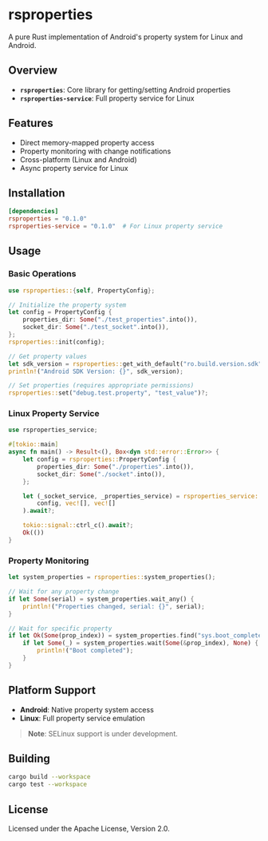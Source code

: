 # rsproperties

A pure Rust implementation of Android's property system for Linux and Android.

## Overview

- **`rsproperties`**: Core library for getting/setting Android properties
- **`rsproperties-service`**: Full property service for Linux

## Features

- Direct memory-mapped property access
- Property monitoring with change notifications
- Cross-platform (Linux and Android)
- Async property service for Linux

## Installation

```toml
[dependencies]
rsproperties = "0.1.0"
rsproperties-service = "0.1.0"  # For Linux property service
```

## Usage

### Basic Operations

```rust
use rsproperties::{self, PropertyConfig};

// Initialize the property system
let config = PropertyConfig {
    properties_dir: Some("./test_properties".into()),
    socket_dir: Some("./test_socket".into()),
};
rsproperties::init(config);

// Get property values
let sdk_version = rsproperties::get_with_default("ro.build.version.sdk", "0");
println!("Android SDK Version: {}", sdk_version);

// Set properties (requires appropriate permissions)
rsproperties::set("debug.test.property", "test_value")?;
```

### Linux Property Service

```rust
use rsproperties_service;

#[tokio::main]
async fn main() -> Result<(), Box<dyn std::error::Error>> {
    let config = rsproperties::PropertyConfig {
        properties_dir: Some("./properties".into()),
        socket_dir: Some("./socket".into()),
    };

    let (_socket_service, _properties_service) = rsproperties_service::run(
        config, vec![], vec![]
    ).await?;

    tokio::signal::ctrl_c().await?;
    Ok(())
}
```

### Property Monitoring

```rust
let system_properties = rsproperties::system_properties();

// Wait for any property change
if let Some(serial) = system_properties.wait_any() {
    println!("Properties changed, serial: {}", serial);
}

// Wait for specific property
if let Ok(Some(prop_index)) = system_properties.find("sys.boot_completed") {
    if let Some(_) = system_properties.wait(Some(&prop_index), None) {
        println!("Boot completed");
    }
}
```

## Platform Support

- **Android**: Native property system access
- **Linux**: Full property service emulation

> **Note**: SELinux support is under development.

## Building

```bash
cargo build --workspace
cargo test --workspace
```

## License

Licensed under the Apache License, Version 2.0.
